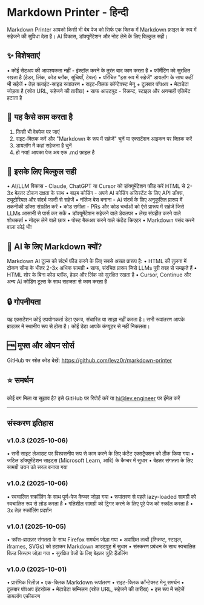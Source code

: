 # Markdown Printer - हिन्दी

Markdown Printer आपको किसी भी वेब पेज को सिर्फ एक क्लिक में Markdown फ़ाइल के रूप में सहेजने की सुविधा देता है। AI विकास, डॉक्यूमेंटेशन और नोट लेने के लिए बिल्कुल सही।

## ✨ विशेषताएं

• कोई सेटअप की आवश्यकता नहीं - इंस्टॉल करने के तुरंत बाद काम करता है
• फॉर्मेटिंग को सुरक्षित रखता है (हेडर, लिंक, कोड ब्लॉक, सूचियाँ, टेबल)
• परिचित "इस रूप में सहेजें" डायलॉग के साथ कहीं भी सहेजें
• तेज़ क्लाइंट-साइड रूपांतरण
• राइट-क्लिक कॉन्टेक्स्ट मेनू + टूलबार पॉपअप
• मेटाडेटा जोड़ता है (स्रोत URL, सहेजने की तारीख)
• साफ आउटपुट - स्क्रिप्ट, स्टाइल और अनचाही एलिमेंट हटाता है

## 🎯 यह कैसे काम करता है

1. किसी भी वेबपेज पर जाएं
2. राइट-क्लिक करें और "Markdown के रूप में सहेजें" चुनें या एक्सटेंशन आइकन पर क्लिक करें
3. डायलॉग में कहां सहेजना है चुनें
4. हो गया! आपका पेज अब एक .md फ़ाइल है

## 📝 इसके लिए बिल्कुल सही

• AI/LLM विकास - Claude, ChatGPT या Cursor को डॉक्यूमेंटेशन फीड करें HTML से 2-3x बेहतर टोकन दक्षता के साथ
• वाइब कोडिंग - अपने AI कोडिंग असिस्टेंट के लिए API डॉक्स, ट्यूटोरियल और संदर्भ जल्दी से सहेजें
• नॉलेज बेस बनाना - AI संदर्भ के लिए अनुकूलित प्रारूप में तकनीकी डॉक्स संग्रहीत करें
• कोड समीक्षा - PRs और कोड चर्चाओं को ऐसे प्रारूप में सहेजें जिसे LLMs आसानी से पार्स कर सकें
• डॉक्यूमेंटेशन सहेजने वाले डेवलपर
• लेख संग्रहीत करने वाले शोधकर्ता
• नोट्स लेने वाले छात्र
• पोस्ट बैकअप करने वाले कंटेंट क्रिएटर
• Markdown पसंद करने वाला कोई भी!

## 🤖 AI के लिए Markdown क्यों?

Markdown AI टूल्स को संदर्भ फीड करने के लिए सबसे अच्छा प्रारूप है:
• HTML की तुलना में टोकन सीमा के भीतर 2-3x अधिक सामग्री
• साफ, संरचित प्रारूप जिसे LLMs पूरी तरह से समझते हैं
• HTML शोर के बिना कोड ब्लॉक, हेडर और लिंक को सुरक्षित रखता है
• Cursor, Continue और अन्य AI कोडिंग टूल्स के साथ सहजता से काम करता है

## 🔒 गोपनीयता

यह एक्सटेंशन कोई उपयोगकर्ता डेटा एकत्र, संचारित या साझा नहीं करता है। सभी रूपांतरण आपके ब्राउज़र में स्थानीय रूप से होता है। कोई डेटा आपके कंप्यूटर से नहीं निकलता।

## 🆓 मुफ्त और ओपन सोर्स

GitHub पर स्रोत कोड देखें: https://github.com/levz0r/markdown-printer

## ⭐ समर्थन

कोई बग मिला या सुझाव है? इसे GitHub पर रिपोर्ट करें या hi@lev.engineer पर ईमेल करें

---

## संस्करण इतिहास

### v1.0.3 (2025-10-06)

• सभी साइट लेआउट पर विश्वसनीय रूप से काम करने के लिए कंटेंट एक्सट्रैक्शन को ठीक किया गया
• जटिल डॉक्यूमेंटेशन साइट्स (Microsoft Learn, आदि) के कैप्चर में सुधार
• बेहतर संगतता के लिए सामग्री चयन को सरल बनाया गया

### v1.0.2 (2025-10-06)

• स्वचालित स्क्रॉलिंग के साथ पूर्ण-पेज कैप्चर जोड़ा गया
• रूपांतरण से पहले lazy-loaded सामग्री को स्वचालित रूप से लोड करता है
• गतिशील सामग्री को ट्रिगर करने के लिए पूरे पेज को स्क्रॉल करता है
• 3x तेज़ स्क्रॉलिंग प्रदर्शन

### v1.0.1 (2025-10-05)

• क्रॉस-ब्राउज़र संगतता के साथ Firefox समर्थन जोड़ा गया
• अवांछित तत्वों (स्क्रिप्ट, स्टाइल, iframes, SVGs) को हटाकर Markdown आउटपुट में सुधार
• संस्करण प्रबंधन के साथ स्वचालित बिल्ड सिस्टम जोड़ा गया
• सुरक्षित पेजों के लिए बेहतर त्रुटि हैंडलिंग

### v1.0.0 (2025-10-01)

• प्रारंभिक रिलीज़
• एक-क्लिक Markdown रूपांतरण
• राइट-क्लिक कॉन्टेक्स्ट मेनू समर्थन
• टूलबार पॉपअप इंटरफ़ेस
• मेटाडेटा सम्मिलन (स्रोत URL, सहेजने की तारीख)
• इस रूप में सहेजें डायलॉग एकीकरण
